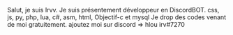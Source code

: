 Salut, je suis Irvv. 
Je suis présentement développeur en DiscordBOT.
css, js, py, php, lua, c#, asm, html, Objectif-c et mysql
Je drop des codes venant de moi gratuitement.
ajoutez moi sur discord => hlou irv#7270
